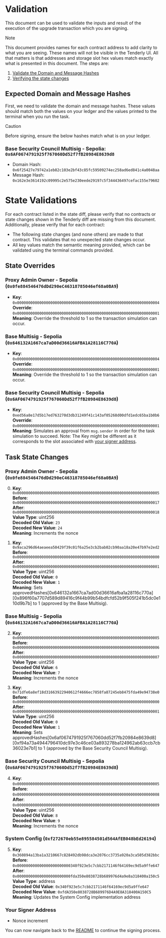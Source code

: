 # Validation

This document can be used to validate the inputs and result of the execution of the upgrade transaction which you are signing.

> [!NOTE]
>
> This document provides names for each contract address to add clarity to what you are seeing. These names will not be visible in the Tenderly UI. All that matters is that addresses and storage slot hex values match exactly what is presented in this document.
The steps are:

1. [Validate the Domain and Message Hashes](#expected-domain-and-message-hashes)
2. [Verifying the state changes](#state-changes)

## Expected Domain and Message Hashes

First, we need to validate the domain and message hashes. These values should match both the values on your ledger and the values printed to the terminal when you run the task.

> [!CAUTION]
>
> Before signing, ensure the below hashes match what is on your ledger.
>
> ### Base Security Council Multisig - Sepolia: `0x6AF0674791925f767060Dd52f7fB20984E8639d8`
>
> - Domain Hash: `0x6f25427e79742a1eb82c103e2bf43c85fc59509274ec258ad6ed841c4a0048aa`
> - Message Hash: `0x162e3e3614192c09995c2e575e230eede29197c5f344436497cefac155e79602`
# State Validations

For each contract listed in the state diff, please verify that no contracts or state changes shown in the Tenderly diff are missing from this document. Additionally, please verify that for each contract:

- The following state changes (and none others) are made to that contract. This validates that no unexpected state changes occur.
- All key values match the semantic meaning provided, which can be validated using the terminal commands provided.

## State Overrides

### Proxy Admin Owner - Sepolia (`0x0fe884546476dDd290eC46318785046ef68a0BA9`)

- **Key**: `0x0000000000000000000000000000000000000000000000000000000000000004` <br/>
  **Override**: `0x0000000000000000000000000000000000000000000000000000000000000001` <br/>
  **Meaning**: Override the threshold to 1 so the transaction simulation can occur.

### Base Multisig - Sepolia (`0x646132A1667ca7aD00d36616AFBA1A28116C770A`)

- **Key**: `0x0000000000000000000000000000000000000000000000000000000000000004` <br/>
  **Override**: `0x0000000000000000000000000000000000000000000000000000000000000001` <br/>
  **Meaning**: Override the threshold to 1 so the transaction simulation can occur.

### Base Security Council Multisig - Sepolia (`0x6AF0674791925f767060Dd52f7fB20984E8639d8`)

- **Key**: `0xed56a8e17d5b17ed763270d3db31249f41c143af05268d00dfd1edc65ba1b0b6` <br/>
  **Override**: `0x0000000000000000000000000000000000000000000000000000000000000001` <br/>
  **Meaning**: Simulates an approval from `msg.sender` in order for the task simulation to succeed. Note: The Key might be different as it corresponds to the slot associated with [your signer address](https://github.com/safe-global/safe-smart-account/blob/main/contracts/Safe.sol#L69).

## Task State Changes

### Proxy Admin Owner - Sepolia (`0x0fe884546476dDd290eC46318785046ef68a0BA9`)

0. **Key**: `0x0000000000000000000000000000000000000000000000000000000000000005` <br/>
   **Before**: `0x0000000000000000000000000000000000000000000000000000000000000017` <br/>
   **After**: `0x0000000000000000000000000000000000000000000000000000000000000018` <br/>
   **Value Type**: uint256 <br/>
   **Decoded Old Value**: `23` <br/>
   **Decoded New Value**: `24` <br/>
   **Meaning**: Increments the nonce <br/>

1. **Key**: `0x9aca296d64aeaeea50429f39c01f6a25e3cb2bab02cb90aa18a20e47b97e2ed2` <br/>
   **Before**: `0x0000000000000000000000000000000000000000000000000000000000000000` <br/>
   **After**: `0x0000000000000000000000000000000000000000000000000000000000000001` <br/>
   **Value Type**: uint256 <br/>
   **Decoded Old Value**: `0` <br/>
   **Decoded New Value**: `1` <br/>
   **Meaning**: Sets approvedHashes[0x646132a1667ca7ad00d36616afba1a28116c770a][0x896f60a7707d589d89416c9f44b99b54bdfcfd52b9f505f241b5dc0e110d9b7b] to 1 (approved by the Base Multisig).

### Base Multisig - Sepolia (`0x646132A1667ca7aD00d36616AFBA1A28116C770A`)

2. **Key**: `0x0000000000000000000000000000000000000000000000000000000000000005` <br/>
   **Before**: `0x0000000000000000000000000000000000000000000000000000000000000006` <br/>
   **After**: `0x0000000000000000000000000000000000000000000000000000000000000007` <br/>
   **Value Type**: uint256 <br/>
   **Decoded Old Value**: `6` <br/>
   **Decoded New Value**: `7` <br/>
   **Meaning**: Increments the nonce <br/>

3. **Key**: `0x71dfe6a8ef18d31663922940612f4666ec7858fa87245eb8475fda49e94738e0` <br/>
   **Before**: `0x0000000000000000000000000000000000000000000000000000000000000000` <br/>
   **After**: `0x0000000000000000000000000000000000000000000000000000000000000001` <br/>
   **Value Type**: uint256 <br/>
   **Decoded Old Value**: `0` <br/>
   **Decoded New Value**: `1` <br/>
   **Meaning**: Sets approvedHashes[0x6af0674791925f767060dd52f7fb20984e8639d8][0xf94a73a4944796410dc97e3c46ce03a893278ba124962ab63ccb7cb36023e7b1] to 1 (approved by the Base Security Council Multisig).

### Base Security Council Multisig - Sepolia (`0x6AF0674791925f767060Dd52f7fB20984E8639d8`)

4. **Key**: `0x0000000000000000000000000000000000000000000000000000000000000005` <br/>
   **Before**: `0x0000000000000000000000000000000000000000000000000000000000000008` <br/>
   **After**: `0x0000000000000000000000000000000000000000000000000000000000000009` <br/>
   **Value Type**: uint256 <br/>
   **Decoded Old Value**: `8` <br/>
   **Decoded New Value**: `9` <br/>
   **Meaning**: Increments the nonce <br/>

### System Config (`0xf272670eb55e895584501d564AfEB048bEd26194`)

5. **Key**: `0x360894a13ba1a3210667c828492db98dca3e2076cc3735a920a3ca505d382bbc` <br/>
   **Before**: `0x000000000000000000000000340f923e5c7cbb2171146f64169ec9d5a9ffe647` <br/>
   **After**: `0x000000000000000000000000fda350e8038728b689976d4a9e8a318400a150c5` <br/>
   **Value Type**: address <br/>
   **Decoded Old Value**: `0x340f923e5c7cbb2171146f64169ec9d5a9ffe647` <br/>
   **Decoded New Value**: `0xfdA350e8038728B689976D4A9E8A318400A150C5` <br/>
   **Meaning**: Updates the System Config implementation address <br/>

### Your Signer Address

- Nonce increment

You can now navigate back to the [README](../README.md#4-extract-the-domain-hash-and-the-message-hash-to-approve) to continue the signing process.
